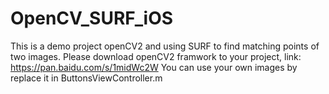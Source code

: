 # OpenCV_SURF_iOS
This is a demo project openCV2 and using SURF to find matching points of two images.
Please download openCV2 framwork to your project, link: https://pan.baidu.com/s/1midWc2W
You can use your own images by replace it in ButtonsViewController.m

